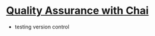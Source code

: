 # [Quality Assurance with Chai](https://www.freecodecamp.org/learn/quality-assurance/quality-assurance-and-testing-with-chai/)
- testing version control